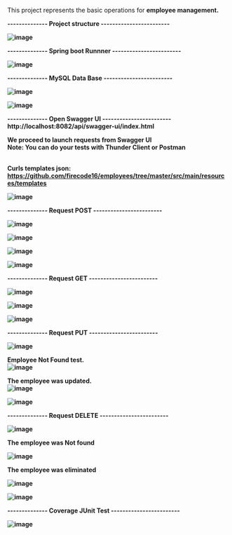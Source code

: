 This project represents the basic operations for <strong>employee management<strong>.<br>

-------------- <strong>Project structure<strong> ------------------------

![image](https://github.com/user-attachments/assets/113658a8-adb0-4422-be4a-a640e20812f4)

-------------- <strong>Spring boot Runnner</strong> ------------------------

![image](https://github.com/user-attachments/assets/d4e47d6e-893a-4104-8482-a45ba4c2a8f3)

-------------- <strong>MySQL Data Base</strong> ------------------------

![image](https://github.com/user-attachments/assets/1663c695-695b-4123-a25f-163ffb7959a0)

![image](https://github.com/user-attachments/assets/7e0854b0-7229-41f0-aeb9-fde14f5bf280)

-------------- <strong>Open Swagger UI</strong> ------------------------
<br>
http://localhost:8082/api/swagger-ui/index.html

We proceed to launch requests from Swagger UI
<br>
Note: You can do your tests with <strong>Thunder Client</strong> or <strong>Postman</strong><br>
<br>

<strong>Curls templates json:</strong><br>
https://github.com/firecode16/employees/tree/master/src/main/resources/templates

![image](https://github.com/user-attachments/assets/8c117e04-e1f4-4143-9c7e-90df410ba272)

-------------- <strong>Request POST</strong> ------------------------

![image](https://github.com/user-attachments/assets/30f5146a-9783-4f81-9ce6-2d4b68bd8a4a)

![image](https://github.com/user-attachments/assets/9d288a7d-4dd1-4f51-aa46-b0127393d260)

![image](https://github.com/user-attachments/assets/2111f665-487a-4bb5-9ce9-13676d02f81c)

![image](https://github.com/user-attachments/assets/6e59e57c-6fac-479b-bbd1-323498e21f6b)

-------------- <strong>Request GET</strong> ------------------------

![image](https://github.com/user-attachments/assets/d5d5b0c3-4b10-4704-bfda-5c3ba96640d8)

![image](https://github.com/user-attachments/assets/97cddf20-e951-4639-8d3f-c181d489c6a0)

![image](https://github.com/user-attachments/assets/9e621d83-7112-4e0f-ba08-c956be805cd9)

-------------- <strong>Request PUT</strong> ------------------------

![image](https://github.com/user-attachments/assets/2a2a0f84-fde3-4d0f-a37d-5d86f9694bfd)

Employee Not Found test.<br>
![image](https://github.com/user-attachments/assets/d268270c-c7b2-41a1-b318-8bf20bb3b7a6)

The employee was updated.<br>
![image](https://github.com/user-attachments/assets/06e8301d-18f2-44ed-92e8-7e7b11a71c77)

![image](https://github.com/user-attachments/assets/0583c80a-55ae-4573-bd12-4c62402c29a0)

-------------- <strong>Request DELETE</strong> ------------------------

![image](https://github.com/user-attachments/assets/1bafb964-e940-46aa-bbd0-7effdd772bb8)

The employee was Not found

![image](https://github.com/user-attachments/assets/d7eeb94f-bf6f-442e-9d08-8d738f9ae6e1)

The employee was eliminated

![image](https://github.com/user-attachments/assets/727063a3-f9b6-4160-a511-ec6ef33e8d5c)

![image](https://github.com/user-attachments/assets/fd3ce8fd-91a7-434d-bbc0-c6a8cbcd19b9)

-------------- <strong>Coverage JUnit Test</strong> ------------------------

![image](https://github.com/user-attachments/assets/1fda18e3-131d-4eba-8fb5-66d1f8be756d)


